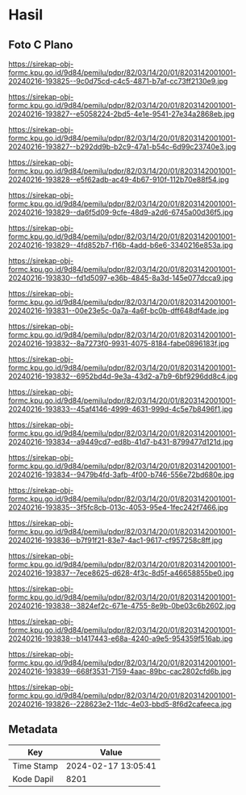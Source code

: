 # Hasil

## Foto C Plano

https://sirekap-obj-formc.kpu.go.id/9d84/pemilu/pdpr/82/03/14/20/01/8203142001001-20240216-193825--9c0d75cd-c4c5-4871-b7af-cc73ff2130e9.jpg

https://sirekap-obj-formc.kpu.go.id/9d84/pemilu/pdpr/82/03/14/20/01/8203142001001-20240216-193827--e5058224-2bd5-4e1e-9541-27e34a2868eb.jpg

https://sirekap-obj-formc.kpu.go.id/9d84/pemilu/pdpr/82/03/14/20/01/8203142001001-20240216-193827--b292dd9b-b2c9-47a1-b54c-6d99c23740e3.jpg

https://sirekap-obj-formc.kpu.go.id/9d84/pemilu/pdpr/82/03/14/20/01/8203142001001-20240216-193828--e5f62adb-ac49-4b67-910f-112b70e88f54.jpg

https://sirekap-obj-formc.kpu.go.id/9d84/pemilu/pdpr/82/03/14/20/01/8203142001001-20240216-193829--da6f5d09-9cfe-48d9-a2d6-6745a00d36f5.jpg

https://sirekap-obj-formc.kpu.go.id/9d84/pemilu/pdpr/82/03/14/20/01/8203142001001-20240216-193829--4fd852b7-f16b-4add-b6e6-3340216e853a.jpg

https://sirekap-obj-formc.kpu.go.id/9d84/pemilu/pdpr/82/03/14/20/01/8203142001001-20240216-193830--fd1d5097-e36b-4845-8a3d-145e077dcca9.jpg

https://sirekap-obj-formc.kpu.go.id/9d84/pemilu/pdpr/82/03/14/20/01/8203142001001-20240216-193831--00e23e5c-0a7a-4a6f-bc0b-dff648df4ade.jpg

https://sirekap-obj-formc.kpu.go.id/9d84/pemilu/pdpr/82/03/14/20/01/8203142001001-20240216-193832--8a7273f0-9931-4075-8184-fabe0896183f.jpg

https://sirekap-obj-formc.kpu.go.id/9d84/pemilu/pdpr/82/03/14/20/01/8203142001001-20240216-193832--6952bd4d-9e3a-43d2-a7b9-6bf9296dd8c4.jpg

https://sirekap-obj-formc.kpu.go.id/9d84/pemilu/pdpr/82/03/14/20/01/8203142001001-20240216-193833--45af4146-4999-4631-999d-4c5e7b8496f1.jpg

https://sirekap-obj-formc.kpu.go.id/9d84/pemilu/pdpr/82/03/14/20/01/8203142001001-20240216-193834--a9449cd7-ed8b-41d7-b431-8799477d121d.jpg

https://sirekap-obj-formc.kpu.go.id/9d84/pemilu/pdpr/82/03/14/20/01/8203142001001-20240216-193834--9479b4fd-3afb-4f00-b746-556e72bd680e.jpg

https://sirekap-obj-formc.kpu.go.id/9d84/pemilu/pdpr/82/03/14/20/01/8203142001001-20240216-193835--3f5fc8cb-013c-4053-95e4-1fec242f7466.jpg

https://sirekap-obj-formc.kpu.go.id/9d84/pemilu/pdpr/82/03/14/20/01/8203142001001-20240216-193836--b7f91f21-83e7-4ac1-9617-cf957258c8ff.jpg

https://sirekap-obj-formc.kpu.go.id/9d84/pemilu/pdpr/82/03/14/20/01/8203142001001-20240216-193837--7ece8625-d628-4f3c-8d5f-a46658855be0.jpg

https://sirekap-obj-formc.kpu.go.id/9d84/pemilu/pdpr/82/03/14/20/01/8203142001001-20240216-193838--3824ef2c-671e-4755-8e9b-0be03c6b2602.jpg

https://sirekap-obj-formc.kpu.go.id/9d84/pemilu/pdpr/82/03/14/20/01/8203142001001-20240216-193838--b1417443-e68a-4240-a9e5-954359f516ab.jpg

https://sirekap-obj-formc.kpu.go.id/9d84/pemilu/pdpr/82/03/14/20/01/8203142001001-20240216-193839--668f3531-7159-4aac-89bc-cac2802cfd6b.jpg

https://sirekap-obj-formc.kpu.go.id/9d84/pemilu/pdpr/82/03/14/20/01/8203142001001-20240216-193826--228623e2-11dc-4e03-bbd5-8f6d2cafeeca.jpg


## Metadata

| Key        | Value               |
| ---------- | ------------------- |
| Time Stamp | 2024-02-17 13:05:41 |
| Kode Dapil | 8201                |



